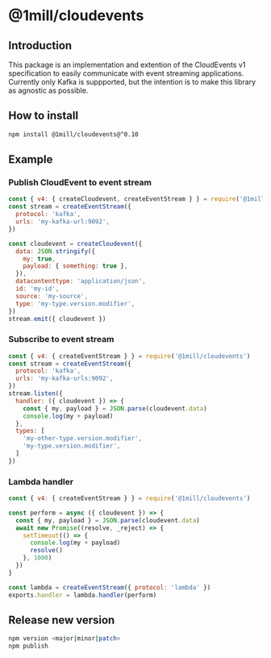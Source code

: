 # @1mill/cloudevents

## Introduction

This package is an implementation and extention of the CloudEvents v1 specification to easily communicate with event streaming applications.
Currently only Kafka is suppported, but the intention is to make this library as agnostic as possible.

## How to install

```bash
npm install @1mill/cloudevents@^0.10
```

## Example

### Publish CloudEvent to event stream

```js
const { v4: { createCloudevent, createEventStream } } = require('@1mill/cloudevents')
const stream = createEventStream({
  protocol: 'kafka',
  urls: 'my-kafka-url:9092',
})

const cloudevent = createCloudevent({
  data: JSON.stringify({
    my: true,
    payload: { something: true },
  }),
  datacontenttype: 'application/json',
  id: 'my-id',
  source: 'my-source',
  type: 'my-type.version.modifier',
})
stream.emit({ cloudevent })
```

### Subscribe to event stream

```js
const { v4: { createEventStream } } = require('@1mill/cloudevents')
const stream = createEventStream({
  protocol: 'kafka',
  urls: 'my-kafka-urls:9092',
})
stream.listen({
  handler: ({ cloudevent }) => {
    const { my, payload } = JSON.parse(cloudevent.data)
    console.log(my + payload)
  },
  types: [
    'my-other-type.version.modifier',
    'my-type.version.modifier',
  ]
})
```

### Lambda handler

```js
const { v4: { createEventStream } } = require('@1mill/cloudevents')

const perform = async ({ cloudevent }) => {
  const { my, payload } = JSON.parse(cloudevent.data)
  await new Promise((resolve, _reject) => {
    setTimeout(() => {
      console.log(my + payload)
      resolve()
    }, 1000)
  })
}

const lambda = createEventStream({ protocol: 'lambda' })
exports.handler = lambda.handler(perform)
```

## Release new version

```bash
npm version <major|minor|patch>
npm publish
```
